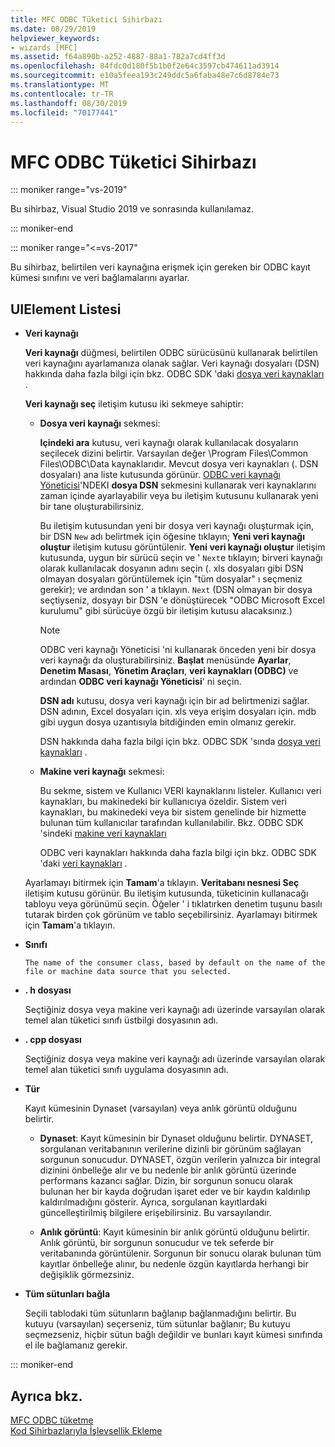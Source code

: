 ```yaml
---
title: MFC ODBC Tüketici Sihirbazı
ms.date: 08/29/2019
helpviewer_keywords:
- wizards [MFC]
ms.assetid: f64a890b-a252-4887-88a1-782a7cd4ff3d
ms.openlocfilehash: 84fdc0d180f5b1b0f2e64c3597cb474611ad3914
ms.sourcegitcommit: e10a5feea193c249ddc5a6faba48e7c6d8784e73
ms.translationtype: MT
ms.contentlocale: tr-TR
ms.lasthandoff: 08/30/2019
ms.locfileid: "70177441"
---
```

# <a name="mfc-odbc-consumer-wizard"></a>MFC ODBC Tüketici Sihirbazı

::: moniker range="vs-2019"

Bu sihirbaz, Visual Studio 2019 ve sonrasında kullanılamaz.

::: moniker-end

::: moniker range="<=vs-2017"

Bu sihirbaz, belirtilen veri kaynağına erişmek için gereken bir ODBC kayıt kümesi sınıfını ve veri bağlamalarını ayarlar.

## <a name="uielement-list"></a>UIElement Listesi

- **Veri kaynağı**

  **Veri kaynağı** düğmesi, belirtilen ODBC sürücüsünü kullanarak belirtilen veri kaynağını ayarlamanıza olanak sağlar. Veri kaynağı dosyaları (DSN) hakkında daha fazla bilgi için bkz. ODBC SDK 'daki [dosya veri kaynakları](/sql/odbc/reference/file-data-sources) .

  **Veri kaynağı seç** iletişim kutusu iki sekmeye sahiptir:

  - **Dosya veri kaynağı** sekmesi:

     **Içindeki ara** kutusu, veri kaynağı olarak kullanılacak dosyaların seçilecek dizini belirtir. Varsayılan değer \Program Files\Common Files\ODBC\Data kaynaklarıdır. Mevcut dosya veri kaynakları (. DSN dosyaları) ana liste kutusunda görünür. [ODBC veri kaynağı Yöneticisi](/sql/odbc/admin/odbc-data-source-administrator)'NDEKI **dosya DSN** sekmesini kullanarak veri kaynaklarını zaman içinde ayarlayabilir veya bu iletişim kutusunu kullanarak yeni bir tane oluşturabilirsiniz.

     Bu iletişim kutusundan yeni bir dosya veri kaynağı oluşturmak için, bir DSN `New` adı belirtmek için öğesine tıklayın; **Yeni veri kaynağı oluştur** iletişim kutusu görüntülenir. **Yeni veri kaynağı oluştur** iletişim kutusunda, uygun bir sürücü seçin ve ' `Next`e tıklayın; birveri kaynağı olarak kullanılacak dosyanın adını seçin (. xls dosyaları gibi DSN olmayan dosyaları görüntülemek için "tüm dosyalar" ı seçmeniz gerekir); ve ardından son ' a tıklayın. `Next` (DSN olmayan bir dosya seçtiyseniz, dosyayı bir DSN 'e dönüştürecek "ODBC Microsoft Excel kurulumu" gibi sürücüye özgü bir iletişim kutusu alacaksınız.)

     > [!NOTE]
     > ODBC veri kaynağı Yöneticisi 'ni kullanarak önceden yeni bir dosya veri kaynağı da oluşturabilirsiniz. **Başlat** menüsünde **Ayarlar**, **Denetim Masası**, **Yönetim Araçları**, **veri kaynakları (ODBC)** ve ardından **ODBC veri kaynağı Yöneticisi**' ni seçin.

     **DSN adı** kutusu, dosya veri kaynağı için bir ad belirtmenizi sağlar. DSN adının, Excel dosyaları için. xls veya erişim dosyaları için. mdb gibi uygun dosya uzantısıyla bitdiğinden emin olmanız gerekir.

     DSN hakkında daha fazla bilgi için bkz. ODBC SDK 'sında [dosya veri kaynakları](/sql/odbc/reference/file-data-sources) .

  - **Makine veri kaynağı** sekmesi:

     Bu sekme, sistem ve Kullanıcı VERI kaynaklarını listeler. Kullanıcı veri kaynakları, bu makinedeki bir kullanıcıya özeldir. Sistem veri kaynakları, bu makinedeki veya bir sistem genelinde bir hizmette bulunan tüm kullanıcılar tarafından kullanılabilir. Bkz. ODBC SDK 'sindeki [makine veri kaynakları](/sql/odbc/reference/machine-data-sources)

     ODBC veri kaynakları hakkında daha fazla bilgi için bkz. ODBC SDK 'daki [veri kaynakları](/sql/odbc/reference/data-sources) .

  Ayarlamayı bitirmek için **Tamam**'a tıklayın. **Veritabanı nesnesi Seç** iletişim kutusu görünür. Bu iletişim kutusunda, tüketicinin kullanacağı tabloyu veya görünümü seçin. Öğeler ' i tıklatırken denetim tuşunu basılı tutarak birden çok görünüm ve tablo seçebilirsiniz. Ayarlamayı bitirmek için **Tamam**'a tıklayın.

- **Sınıfı**

      The name of the consumer class, based by default on the name of the file or machine data source that you selected.

- **. h dosyası**

   Seçtiğiniz dosya veya makine veri kaynağı adı üzerinde varsayılan olarak temel alan tüketici sınıfı üstbilgi dosyasının adı.

- **. cpp dosyası**

   Seçtiğiniz dosya veya makine veri kaynağı adı üzerinde varsayılan olarak temel alan tüketici sınıfı uygulama dosyasının adı.

- **Tür**

   Kayıt kümesinin Dynaset (varsayılan) veya anlık görüntü olduğunu belirtir.

   - **Dynaset**: Kayıt kümesinin bir Dynaset olduğunu belirtir. DYNASET, sorgulanan veritabanının verilerine dizinli bir görünüm sağlayan sorgunun sonucudur. DYNASET, özgün verilerin yalnızca bir integral dizinini önbelleğe alır ve bu nedenle bir anlık görüntü üzerinde performans kazancı sağlar. Dizin, bir sorgunun sonucu olarak bulunan her bir kayda doğrudan işaret eder ve bir kaydın kaldırılıp kaldırılmadığını gösterir. Ayrıca, sorgulanan kayıtlardaki güncelleştirilmiş bilgilere erişebilirsiniz. Bu varsayılandır.

   - **Anlık görüntü**: Kayıt kümesinin bir anlık görüntü olduğunu belirtir. Anlık görüntü, bir sorgunun sonucudur ve tek seferde bir veritabanında görüntülenir. Sorgunun bir sonucu olarak bulunan tüm kayıtlar önbelleğe alınır, bu nedenle özgün kayıtlarda herhangi bir değişiklik görmezsiniz.

- **Tüm sütunları bağla**

   Seçili tablodaki tüm sütunların bağlanıp bağlanmadığını belirtir. Bu kutuyu (varsayılan) seçerseniz, tüm sütunlar bağlanır; Bu kutuyu seçmezseniz, hiçbir sütun bağlı değildir ve bunları kayıt kümesi sınıfında el ile bağlamanız gerekir.

::: moniker-end

## <a name="see-also"></a>Ayrıca bkz.

[MFC ODBC tüketme](../../mfc/reference/adding-an-mfc-odbc-consumer.md)<br/>
[Kod Sihirbazlarıyla İşlevsellik Ekleme](../../ide/adding-functionality-with-code-wizards-cpp.md)
